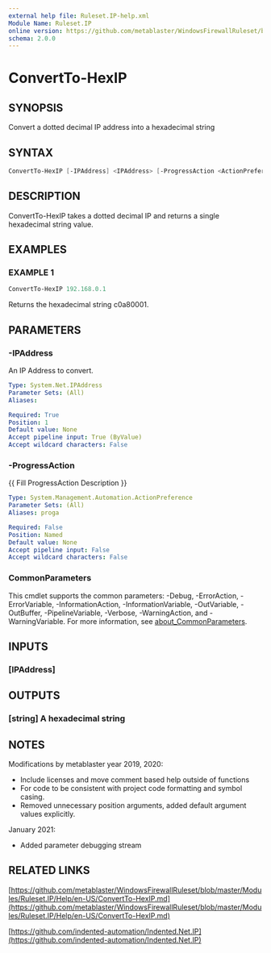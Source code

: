 ```yaml
---
external help file: Ruleset.IP-help.xml
Module Name: Ruleset.IP
online version: https://github.com/metablaster/WindowsFirewallRuleset/blob/master/Modules/Ruleset.IP/Help/en-US/ConvertTo-HexIP.md
schema: 2.0.0
---
```


# ConvertTo-HexIP

## SYNOPSIS

Convert a dotted decimal IP address into a hexadecimal string

## SYNTAX

```powershell
ConvertTo-HexIP [-IPAddress] <IPAddress> [-ProgressAction <ActionPreference>] [<CommonParameters>]
```

## DESCRIPTION

ConvertTo-HexIP takes a dotted decimal IP and returns a single hexadecimal string value.

## EXAMPLES

### EXAMPLE 1

```powershell
ConvertTo-HexIP 192.168.0.1
```

Returns the hexadecimal string c0a80001.

## PARAMETERS

### -IPAddress

An IP Address to convert.

```yaml
Type: System.Net.IPAddress
Parameter Sets: (All)
Aliases:

Required: True
Position: 1
Default value: None
Accept pipeline input: True (ByValue)
Accept wildcard characters: False
```

### -ProgressAction

{{ Fill ProgressAction Description }}

```yaml
Type: System.Management.Automation.ActionPreference
Parameter Sets: (All)
Aliases: proga

Required: False
Position: Named
Default value: None
Accept pipeline input: False
Accept wildcard characters: False
```

### CommonParameters

This cmdlet supports the common parameters: -Debug, -ErrorAction, -ErrorVariable, -InformationAction, -InformationVariable, -OutVariable, -OutBuffer, -PipelineVariable, -Verbose, -WarningAction, and -WarningVariable. For more information, see [about_CommonParameters](http://go.microsoft.com/fwlink/?LinkID=113216).

## INPUTS

### [IPAddress]

## OUTPUTS

### [string] A hexadecimal string

## NOTES

Modifications by metablaster year 2019, 2020:

- Include licenses and move comment based help outside of functions
- For code to be consistent with project code formatting and symbol casing.
- Removed unnecessary position arguments, added default argument values explicitly.

January 2021:

- Added parameter debugging stream

## RELATED LINKS

[https://github.com/metablaster/WindowsFirewallRuleset/blob/master/Modules/Ruleset.IP/Help/en-US/ConvertTo-HexIP.md](https://github.com/metablaster/WindowsFirewallRuleset/blob/master/Modules/Ruleset.IP/Help/en-US/ConvertTo-HexIP.md)

[https://github.com/indented-automation/Indented.Net.IP](https://github.com/indented-automation/Indented.Net.IP)
